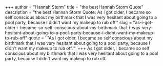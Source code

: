 +++
author = "Hannah Storm"
title = "the best Hannah Storm Quote"
description = "the best Hannah Storm Quote: As I got older, I became so self conscious about my birthmark that I was very hesitant about going to a pool party, because I didn't want my makeup to rub off."
slug = "as-i-got-older-i-became-so-self-conscious-about-my-birthmark-that-i-was-very-hesitant-about-going-to-a-pool-party-because-i-didnt-want-my-makeup-to-rub-off"
quote = '''As I got older, I became so self conscious about my birthmark that I was very hesitant about going to a pool party, because I didn't want my makeup to rub off.'''
+++
As I got older, I became so self conscious about my birthmark that I was very hesitant about going to a pool party, because I didn't want my makeup to rub off.
